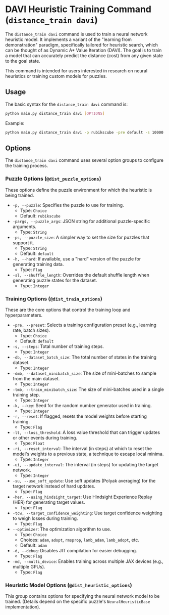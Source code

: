 # DAVI Heuristic Training Command (`distance_train davi`)

The `distance_train davi` command is used to train a neural network heuristic model. It implements a variant of the "learning from demonstration" paradigm, specifically tailored for heuristic search, which can be thought of as Dynamic A* Value Iteration (DAVI). The goal is to train a model that can accurately predict the distance (cost) from any given state to the goal state.

This command is intended for users interested in research on neural heuristics or training custom models for puzzles.

## Usage

The basic syntax for the `distance_train davi` command is:

```bash
python main.py distance_train davi [OPTIONS]
```

Example:

```bash
python main.py distance_train davi -p rubikscube -pre default -s 10000 -db 1000 -dmb 200 -tmb 200
```

## Options

The `distance_train davi` command uses several option groups to configure the training process.

### Puzzle Options (`@dist_puzzle_options`)

These options define the puzzle environment for which the heuristic is being trained.

-   `-p, --puzzle`: Specifies the puzzle to use for training.
    -   Type: `Choice`
    -   Default: `rubikscube`
-   `-pargs, --puzzle_args`: JSON string for additional puzzle-specific arguments.
    -   Type: `String`
-   `-ps, --puzzle_size`: A simpler way to set the size for puzzles that support it.
    -   Type: `String`
    -   Default: `default`
-   `-h, --hard`: If available, use a "hard" version of the puzzle for generating training data.
    -   Type: `Flag`
-   `-sl, --shuffle_length`: Overrides the default shuffle length when generating puzzle states for the dataset.
    -   Type: `Integer`

### Training Options (`@dist_train_options`)

These are the core options that control the training loop and hyperparameters.

-   `-pre, --preset`: Selects a training configuration preset (e.g., learning rate, batch sizes).
    -   Type: `Choice`
    -   Default: `default`
-   `-s, --steps`: Total number of training steps.
    -   Type: `Integer`
-   `-db, --dataset_batch_size`: The total number of states in the training dataset.
    -   Type: `Integer`
-   `-dmb, --dataset_minibatch_size`: The size of mini-batches to sample from the main dataset.
    -   Type: `Integer`
-   `-tmb, --train_minibatch_size`: The size of mini-batches used in a single training step.
    -   Type: `Integer`
-   `-k, --key`: Seed for the random number generator used in training.
    -   Type: `Integer`
-   `-r, --reset`: If flagged, resets the model weights before starting training.
    -   Type: `Flag`
-   `-lt, --loss_threshold`: A loss value threshold that can trigger updates or other events during training.
    -   Type: `Float`
-   `-ri, --reset_interval`: The interval (in steps) at which to reset the model's weights to a previous state, a technique to escape local minima.
    -   Type: `Integer`
-   `-ui, --update_interval`: The interval (in steps) for updating the target network.
    -   Type: `Integer`
-   `-su, --use_soft_update`: Use soft updates (Polyak averaging) for the target network instead of hard updates.
    -   Type: `Flag`
-   `-her, --using_hindsight_target`: Use Hindsight Experience Replay (HER) for generating target values.
    -   Type: `Flag`
-   `-tcw, --target_confidence_weighting`: Use target confidence weighting to weigh losses during training.
    -   Type: `Flag`
-   `--optimizer`: The optimization algorithm to use.
    -   Type: `Choice`
    -   Choices: `adam`, `adopt`, `rmsprop`, `lamb_adam`, `lamb_adopt`, etc.
    -   Default: `adam`
-   `-d, --debug`: Disables JIT compilation for easier debugging.
    -   Type: `Flag`
-   `-md, --multi_device`: Enables training across multiple JAX devices (e.g., multiple GPUs).
    -   Type: `Flag`

### Heuristic Model Options (`@dist_heuristic_options`)

This group contains options for specifying the neural network model to be trained. (Details depend on the specific puzzle's `NeuralHeuristicBase` implementation).
